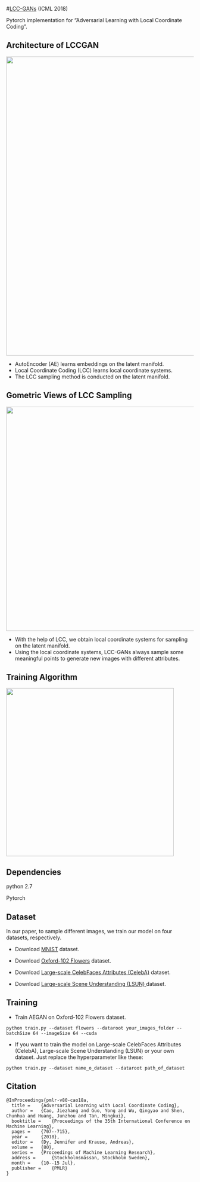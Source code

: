 #[LCC-GANs](http://proceedings.mlr.press/v80/cao18a/cao18a.pdf) (ICML 2018)

Pytorch implementation for “Adversarial Learning with Local Coordinate Coding”.

<!-- 
## Demonstration of Local Coordinate Coding (LCC)
<img src="./images/local_g.png" width="600px" />
-->

## Architecture of LCCGAN
<div align=center>
<img src="./images/architecture.png" width="800px" />
</div>


- AutoEncoder (AE) learns embeddings on the latent manifold.
- Local Coordinate Coding (LCC) learns local coordinate systems.
- The LCC sampling method is conducted on the latent manifold.

## Gometric Views of LCC Sampling
<div align=center>
<img src="./images/lcc_sampling.jpg" width="600px" />
</div>

- With the help of LCC, we obtain local coordinate systems for sampling on the latent manifold.
- Using the local coordinate systems, LCC-GANs always sample some meaningful points to generate new images with different attributes.

<!-- ## Objective Function
<img src="./images/objective.png" width="500px" /> -->

## Training Algorithm
<img src="./images/algorithm.png" width="450px" />

## Dependencies
python 2.7

Pytorch

## Dataset
In our paper, to sample different images, we train our model on four datasets, respectively.

- Download [MNIST](https://pytorch.org/docs/stable/torchvision/datasets.html#mnist)  dataset.

- Download [Oxford-102 Flowers](http://www.robots.ox.ac.uk/~vgg/data/flowers/102/)  dataset.

- Download [Large-scale CelebFaces Attributes (CelebA)](http://mmlab.ie.cuhk.edu.hk/projects/CelebA.html)  dataset.

- Download [ Large-scale Scene Understanding (LSUN) ](http://lsun.cs.princeton.edu/2016/)  dataset.

## Training
- Train AEGAN on Oxford-102 Flowers dataset.
```
python train.py --dataset flowers --dataroot your_images_folder --batchSize 64 --imageSize 64 --cuda
```
- If you want to train the model on Large-scale CelebFaces Attributes (CelebA), Large-scale Scene Understanding (LSUN) or your own dataset. Just replace the hyperparameter like these:
```
python train.py --dataset name_o_dataset --dataroot path_of_dataset
```

## Citation
```
@InProceedings{pmlr-v80-cao18a,
  title = 	 {Adversarial Learning with Local Coordinate Coding},
  author = 	 {Cao, Jiezhang and Guo, Yong and Wu, Qingyao and Shen, Chunhua and Huang, Junzhou and Tan, Mingkui},
  booktitle = 	 {Proceedings of the 35th International Conference on Machine Learning},
  pages = 	 {707--715},
  year = 	 {2018},
  editor = 	 {Dy, Jennifer and Krause, Andreas},
  volume = 	 {80},
  series = 	 {Proceedings of Machine Learning Research},
  address = 	 {Stockholmsmässan, Stockholm Sweden},
  month = 	 {10--15 Jul},
  publisher = 	 {PMLR}
}
```
